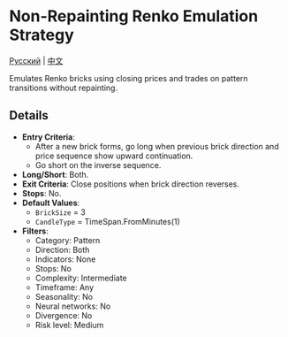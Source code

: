# Non-Repainting Renko Emulation Strategy
[Русский](README_ru.md) | [中文](README_cn.md)

Emulates Renko bricks using closing prices and trades on pattern transitions without repainting.

## Details

- **Entry Criteria**:
  - After a new brick forms, go long when previous brick direction and price sequence show upward continuation.
  - Go short on the inverse sequence.
- **Long/Short**: Both.
- **Exit Criteria**: Close positions when brick direction reverses.
- **Stops**: No.
- **Default Values**:
  - `BrickSize` = 3
  - `CandleType` = TimeSpan.FromMinutes(1)
- **Filters**:
  - Category: Pattern
  - Direction: Both
  - Indicators: None
  - Stops: No
  - Complexity: Intermediate
  - Timeframe: Any
  - Seasonality: No
  - Neural networks: No
  - Divergence: No
  - Risk level: Medium
